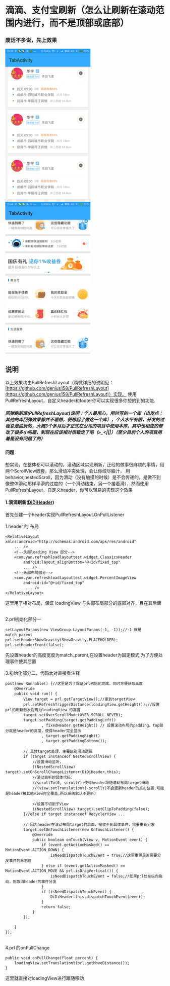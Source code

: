 # 滴滴、支付宝刷新（怎么让刷新在滚动范围内进行，而不是顶部或底部）
### 废话不多说，先上效果
![DIDI](gif/didi1.gif) 
![ZFB](gif/didi2.gif) 
<br/>

## 说明
以上效果均由PullRefreshLayout（稍微详细的说明见：[https://github.com/genius158/PullRefreshLayout](https://github.com/genius158/PullRefreshLayout)）实现。
使用PullRefreshLayout，自定义header和footer你可以实现很多你想的到的功能.

##### 回弹刷新库(PullRefreshLayout)说明：个人最用心，用时写的一个库（出发点：其他的库回弹效果都并不理想，便想起了做这一个库），个人水平有限，开发的过程总是曲折的，大概3个多月后才正式在公司的项目中使用本库，其中也相应的修改了很多小问题，到现在应该相对很稳定了吧（>_<|||）（至少目前个人的项目用着是没有问题了的）

#### 问题
想实现，在整体都可以滚动的，滚动区域实现刷新，正经的做事很麻烦的事情，用两个ScrollView嵌套，那么滑动冲突处理，会让你绞尽脑汁，
用behavior,nestedScroll，因为滑动（没有触摸的时候）是不会传递的，是做不到像整体滑动那样平滑的过度的（一个滑动结束，另一个接着滑），然而使用PullRefreshLayout，自定义header，你可以轻易的实现这个效果

#### 1.滴滴刷新([DiDiHeader](https://github.com/genius158/PullRefreshLayout/blob/master/app/src/main/java/com/yan/refreshloadlayouttest/widget/DiDiHeader.java))
首先创建一个header实现PullRefreshLayout.OnPullListener
<br/>
<br/>
1.header 的 布局

```
<RelativeLayout xmlns:android="http://schemas.android.com/apk/res/android"
    ... />
    <!--头部loading View 部分-->
    <com.yan.refreshloadlayouttest.widget.ClassicsHeader
        android:layout_alignBottom="@+id/fixed_top"
        ... />
    <!--头部布局部分-->
    <com.yan.refreshloadlayouttest.widget.PercentImageView
        android:id="@+id/fixed_top"
         ... />
</RelativeLayout>
```
这里用了相对布局，保证 loadingView 与头部布局部分的底部对齐，且在其后面

<br/>
2.prl初始化部分一

```
setLayoutParams(new ViewGroup.LayoutParams(-1, -1));//-1 就是match_parent
prl.setHeaderShowGravity(ShowGravity.PLACEHOLDER);
prl.setHeaderFront(false);
```

先设置header的高度宽度为match_parent,在设置header为固定模式,为了方便处理事件使其后置
<br/>
<br/>
3.初始化部分二，代码太对直接看注释
```
post(new Runnable() {//这里是为了保证prl初始化完成，同时方便获取高度
    @Override
    public void run() {
        View target = prl.getTargetView();//拿到targetView
        prl.setRefreshTriggerDistance(loadingView.getHeight());//设置prl的刷新触发距离为loadingView 的高度
        target.setOverScrollMode(OVER_SCROLL_NEVER);
        target.setPadding(target.getPaddingLeft()
                , fixedHeader.getHeight() // 设置滚动布局的padding，top部分就是header的高度，使得header完全显示
                , target.getPaddingRight()
                , target.getPaddingBottom());

        // 具体target处理，主要区别滑动逻辑
        if (target instanceof NestedScrollView) {
            //设置滑动监听，
            ((NestedScrollView) target).setOnScrollChangeListener(DiDiHeader.this);
            //滑动监听的具体代码:
            //scrollTo(0, scrollY);使得header跟随滚动布局target滑动
            //(view.setTranslationY(-scrollY)不会更新header的点击位置,可能是header被其他view完全覆盖,所以系统默认不更新)
                       
            //设置不切割子View
            ((NestedScrollView) target).setClipToPadding(false);
        }//else if target instanceof RecyclerView ...
    
        // 因为header在滚动布局target的后面，接收不到具体事件，需要重新分发
        target.setOnTouchListener(new OnTouchListener() {
            @Override
            public boolean onTouch(View v, MotionEvent event) {
                if (event.getActionMasked() == MotionEvent.ACTION_DOWN) {
                    isNeedDispatchTouchEvent = true;//这里重置是否需要分发事件的标志位
                } else if (event.getActionMasked() == MotionEvent.ACTION_MOVE && prl.isDragVertical()) {
                    isNeedDispatchTouchEvent = false;//如果prl处在纵向拖动，则取消header的事件分发
                }
                if (isNeedDispatchTouchEvent) {
                    DiDiHeader.this.dispatchTouchEvent(event);
                }
                return false;
            }
        });

    }
});
```

<br/>
4.prl 的onPullChange 

```
public void onPullChange(float percent) {
    loadingView.setTranslationY(prl.getMoveDistance());
}
```
这里就直接对loadingView进行跟随移动
